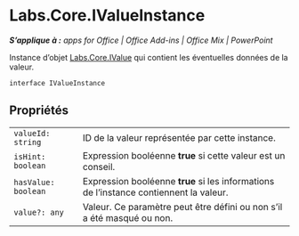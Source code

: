 
# Labs.Core.IValueInstance

 _**S’applique à :** apps for Office | Office Add-ins | Office Mix | PowerPoint_

Instance d’objet [Labs.Core.IValue](../../reference/office-mix/labs.core.ivalue.md) qui contient les éventuelles données de la valeur.

```
interface IValueInstance
```


## Propriétés


|||
|:-----|:-----|
| `valueId: string`|ID de la valeur représentée par cette instance.|
| `isHint: boolean`|Expression booléenne **true** si cette valeur est un conseil.|
| `hasValue: boolean`|Expression booléenne  **true** si les informations de l’instance contiennent la valeur.|
| `value?: any`|Valeur. Ce paramètre peut être défini ou non s’il a été masqué ou non.|
